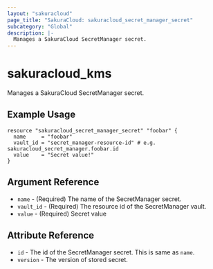 ```yaml
---
layout: "sakuracloud"
page_title: "SakuraCloud: sakuracloud_secret_manager_secret"
subcategory: "Global"
description: |-
  Manages a SakuraCloud SecretManager secret.
---
```


# sakuracloud_kms

Manages a SakuraCloud SecretManager secret.

## Example Usage

```hcl
resource "sakuracloud_secret_manager_secret" "foobar" {
  name     = "foobar"
  vault_id = "secret_manager-resource-id" # e.g. sakuracloud_secret_manager.foobar.id
  value    = "Secret value!"
}
```

## Argument Reference

* `name` - (Required) The name of the SecretManager secret.
* `vault_id` - (Required) The resource id of the SecretManager vault.
* `value` - (Required) Secret value

## Attribute Reference

* `id` - The id of the SecretManager secret. This is same as `name`.
* `version` - The version of stored secret.
